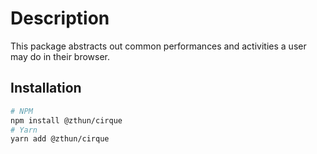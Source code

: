 # Description

This package abstracts out common performances and activities a user may do in their browser.

## Installation

```sh
# NPM
npm install @zthun/cirque
# Yarn
yarn add @zthun/cirque
```
